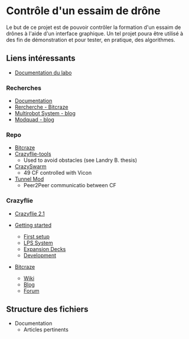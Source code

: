 #  Contrôle d'un essaim de drône

Le but de ce projet est de pouvoir contrôler la formation d'un essaim de drônes à l'aide d'un interface graphique. Un tel projet poura être utilisé à des fin de démonstration et pour tester, en pratique, des algorithmes.

## Liens intéressants

- [Documentation du labo](https://mrasl.gitbooks.io/documentation/UAV/bitcraze-crazyflie.html)

### Recherches
- [Documentation](/Documentation/Summary.md)
- [Rercherche - Bitcraze](https://www.bitcraze.io/portals/research/)
- [Multirobot System - blog](https://www.bitcraze.io/2017/06/towards-persistent-adaptive-multi-robot-systems/)
- [Modquad - blog](https://www.bitcraze.io/2017/11/modquad-self-assemble-flying-structures/)


### Repo
- [Bitcraze](https://github.com/bitcraze)
- [Crazyflie-tools](https://github.com/blandry/crazyflie-tools)
  - Used to avoid obstacles (see Landry B. thesis)
- [CrazySwarm](https://github.com/USC-ACTLab/crazyswarm) 
  - 49 CF controlled with Vicon
- [Tunnel Mod](https://github.com/resibots/crazyflie-firmware/)
  - Peer2Peer communicatio between CF


### Crazyflie
- [Crazyflie 2.1](https://www.bitcraze.io/documentation/tutorials/getting-started-with-crazyflie-2-x/)
- [Getting started](https://www.bitcraze.io/documentation/start/)
  - [First setup](https://www.bitcraze.io/documentation/tutorials/getting-started-with-crazyflie-2-x/)
  - [LPS System](https://www.bitcraze.io/documentation/tutorials/getting-started-with-loco-positioning-system/)
  - [Expansion Decks](https://www.bitcraze.io/documentation/tutorials/getting-started-with-expansion-decks/)
  - [Development](https://www.bitcraze.io/documentation/tutorials/getting-started-with-development/)

- [Bitcraze](https://www.bitcraze.io/)
  - [Wiki](https://wiki.bitcraze.io/)
  - [Blog](https://www.bitcraze.io/blog/)
  - [Forum](https://forum.bitcraze.io/)

## Structure des fichiers

  - Documentation
    - Articles pertinents